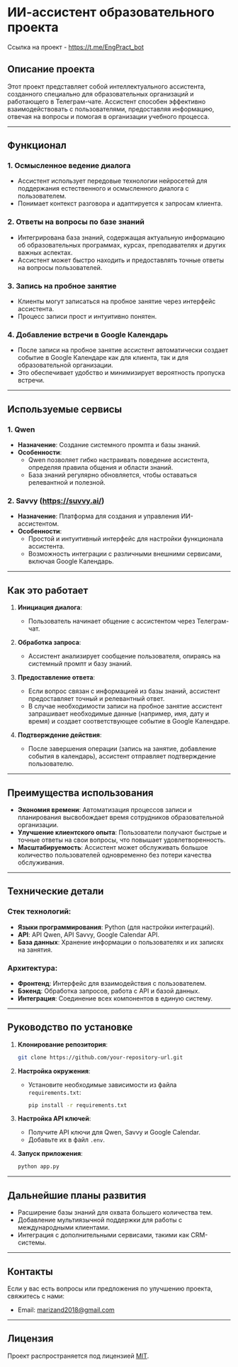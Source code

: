 # ИИ-ассистент образовательного проекта

Ссылка на проект - https://t.me/EngPract_bot

 

## Описание проекта

Этот проект представляет собой интеллектуального ассистента, созданного специально для образовательных организаций и работающего в Телеграм-чате. Ассистент способен эффективно взаимодействовать с пользователями, предоставляя информацию, отвечая на вопросы и помогая в организации учебного процесса.

---

## Функционал

### 1. **Осмысленное ведение диалога**
   - Ассистент использует передовые технологии нейросетей для поддержания естественного и осмысленного диалога с пользователем.
   - Понимает контекст разговора и адаптируется к запросам клиента.

### 2. **Ответы на вопросы по базе знаний**
   - Интегрирована база знаний, содержащая актуальную информацию об образовательных программах, курсах, преподавателях и других важных аспектах.
   - Ассистент может быстро находить и предоставлять точные ответы на вопросы пользователей.

### 3. **Запись на пробное занятие**
   - Клиенты могут записаться на пробное занятие через интерфейс ассистента.
   - Процесс записи прост и интуитивно понятен.

### 4. **Добавление встречи в Google Календарь**
   - После записи на пробное занятие ассистент автоматически создает событие в Google Календаре как для клиента, так и для образовательной организации.
   - Это обеспечивает удобство и минимизирует вероятность пропуска встречи.

---

## Используемые сервисы

### 1. **Qwen**
   - **Назначение**: Создание системного промпта и базы знаний.
   - **Особенности**:
     - Qwen позволяет гибко настраивать поведение ассистента, определяя правила общения и области знаний.
     - База знаний регулярно обновляется, чтобы оставаться релевантной и полезной.

### 2. **Savvy (https://suvvy.ai/)**
   - **Назначение**: Платформа для создания и управления ИИ-ассистентом.
   - **Особенности**:
     - Простой и интуитивный интерфейс для настройки функционала ассистента.
     - Возможность интеграции с различными внешними сервисами, включая Google Календарь.

---

## Как это работает

1. **Инициация диалога**:
   - Пользователь начинает общение с ассистентом через Телеграм-чат.

2. **Обработка запроса**:
   - Ассистент анализирует сообщение пользователя, опираясь на системный промпт и базу знаний.

3. **Предоставление ответа**:
   - Если вопрос связан с информацией из базы знаний, ассистент предоставляет точный и релевантный ответ.
   - В случае необходимости записи на пробное занятие ассистент запрашивает необходимые данные (например, имя, дату и время) и создает соответствующее событие в Google Календаре.

4. **Подтверждение действия**:
   - После завершения операции (запись на занятие, добавление события в календарь), ассистент отправляет подтверждение пользователю.

---

## Преимущества использования

- **Экономия времени**: Автоматизация процессов записи и планирования высвобождает время сотрудников образовательной организации.
- **Улучшение клиентского опыта**: Пользователи получают быстрые и точные ответы на свои вопросы, что повышает удовлетворенность.
- **Масштабируемость**: Ассистент может обслуживать большое количество пользователей одновременно без потери качества обслуживания.

---

## Технические детали

### Стек технологий:
- **Языки программирования**: Python (для настройки интеграций).
- **API**: API Qwen, API Savvy, Google Calendar API.
- **База данных**: Хранение информации о пользователях и их записях на занятия.

### Архитектура:
- **Фронтенд**: Интерфейс для взаимодействия с пользователем.
- **Бэкенд**: Обработка запросов, работа с API и базой данных.
- **Интеграция**: Соединение всех компонентов в единую систему.

---

## Руководство по установке

1. **Клонирование репозитория**:
   ```bash
   git clone https://github.com/your-repository-url.git
   ```

2. **Настройка окружения**:
   - Установите необходимые зависимости из файла `requirements.txt`:
     ```bash
     pip install -r requirements.txt
     ```

3. **Настройка API ключей**:
   - Получите API ключи для Qwen, Savvy и Google Calendar.
   - Добавьте их в файл `.env`.

4. **Запуск приложения**:
   ```bash
   python app.py
   ```

---

## Дальнейшие планы развития

- Расширение базы знаний для охвата большего количества тем.
- Добавление мультиязычной поддержки для работы с международными клиентами.
- Интеграция с дополнительными сервисами, такими как CRM-системы.

---

## Контакты

Если у вас есть вопросы или предложения по улучшению проекта, свяжитесь с нами:

- Email: marizand2018@gmail.com

---

## Лицензия

Проект распространяется под лицензией [MIT](LICENSE).
